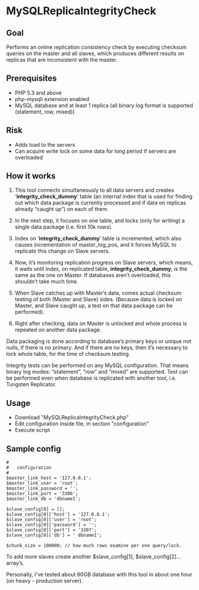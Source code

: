 MySQLReplicaIntegrityCheck
==========================

## Goal

Performs an online replication consistency check by executing checksum queries on the master and all slaves, which produces different results on replicas that are inconsistent with the master.

## Prerequisites

* PHP 5.3 and above
* php-mysqli extension enabled
* MySQL database and at least 1 replica (all binary log format is supported (statement, row, mixed))

## Risk

* Adds load to the servers 
* Can acquire write lock on some data for long period if servers are overloaded

## How it works

1) This tool connects simultaneously to all data servers and creates ‘__integrity_check_dummy__’ table (an internal index that is used for finding out which data package is currently processed and if data on replicas already “caught up”) on each of them.

2) In the next step, it focuses on one table, and locks (only for writing) a single data package (i.e. first 10k rows).

3) Index on ‘__integrity_check_dummy__’ table is incremented, which also causes incrementation of master_log_pos, and it forces MySQL to replicate this change on Slave servers.

4) Now, it’s monitoring replication progress on Slave servers, which means, it waits until index, on replicated table, __integrity_check_dummy__, is the same as the one on Master. If databases aren’t overloaded, this shouldn’t take much time.

5) When Slave catches up with Master’s data, comes actual checksum testing of both (Master and Slave) sides. (Because data is locked on Master, and Slave caught up, a test on that data package can be performed).

6) Right after checking, data on Master is unlocked and whole process is repeated on another data package.

Data packaging is done according to database’s primary keys or unique not nulls, if there is no primary. And if there are no keys, then it’s necessary to lock whole table, for the time of checksum testing.

Integrity tests can be performed on any MySQL configuration. That means binary log modes: “statement”, “row” and “mixed” are supported.
Test can be performed even when database is replicated with another tool, i.e. Tungsten Replicator.

## Usage

* Download "MySQLReplicaIntegrityCheck.php"
* Edit configuration inside file, in section "configuration"
* Execute script

## Sample config

    #
    #   configuration
    #
    $master_link_host = '127.0.0.1';
    $master_link_user = 'root';
    $master_link_password = '';
    $master_link_port = '3306';
    $master_link_db = 'dbname1';

    $slave_config[0] = [];
    $slave_config[0]['host'] = '127.0.0.1';
    $slave_config[0]['user'] = 'root';
    $slave_config[0]['password'] = '';
    $slave_config[0]['port'] = '3307';
    $slave_config[0]['db'] = ' dbname1';

    $chunk_size = 100000; // how much rows examine per one query/lock. 


To add more slaves create another $slave_config[1], $slave_config[2]…  array’s.

Personally, I've tested about 60GB database with this tool in about one hour (on heavy - production server).
